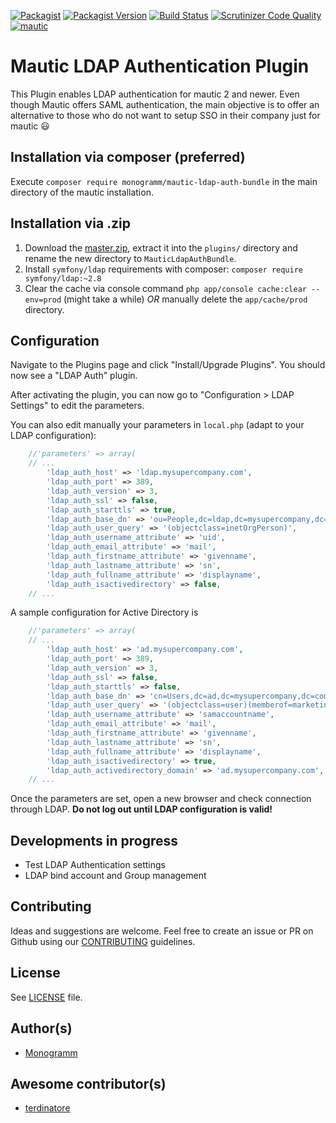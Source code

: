 [![Packagist](https://img.shields.io/packagist/l/monogramm/mautic-ldap-auth-bundle.svg)](LICENSE)
[![Packagist Version](https://img.shields.io/packagist/v/monogramm/mautic-ldap-auth-bundle.svg)](https://packagist.org/packages/monogramm/mautic-ldap-auth-bundle)
[![Build Status](https://travis-ci.org/Monogramm/MauticLdapAuthBundle.svg)](https://travis-ci.org/Monogramm/MauticLdapAuthBundle)
[![Scrutinizer Code Quality](https://scrutinizer-ci.com/g/Monogramm/MauticLdapAuthBundle/badges/quality-score.png?b=master)](https://scrutinizer-ci.com/g/Monogramm/MauticLdapAuthBundle/?branch=master)
[![mautic](https://img.shields.io/badge/mautic-%3E%3D%202.11-blue.svg)](https://www.mautic.org/mixin/ldapauth/)

# Mautic LDAP Authentication Plugin

This Plugin enables LDAP authentication for mautic 2 and newer. Even though Mautic offers SAML authentication, the main objective is to offer an alternative to those who do not want to setup SSO in their company just for mautic :smiley:

## Installation via composer (preferred)
Execute `composer require monogramm/mautic-ldap-auth-bundle` in the main directory of the mautic installation.

## Installation via .zip
1. Download the [master.zip](https://github.com/Monogramm/MauticLdapAuthBundle/archive/master.zip), extract it into the `plugins/` directory and rename the new directory to `MauticLdapAuthBundle`.
2. Install `symfony/ldap` requirements with composer: `composer require symfony/ldap:~2.8`
3. Clear the cache via console command `php app/console cache:clear --env=prod` (might take a while) *OR* manually delete the `app/cache/prod` directory.

## Configuration
Navigate to the Plugins page and click "Install/Upgrade Plugins". You should now see a "LDAP Auth" plugin.

After activating the plugin, you can now go to "Configuration > LDAP Settings" to edit the parameters.

You can also edit manually your parameters in `local.php` (adapt to your LDAP configuration):
```php
    //'parameters' => array(
    // ...
        'ldap_auth_host' => 'ldap.mysupercompany.com',
        'ldap_auth_port' => 389,
        'ldap_auth_version' => 3,
        'ldap_auth_ssl' => false,
        'ldap_auth_starttls' => true,
        'ldap_auth_base_dn' => 'ou=People,dc=ldap,dc=mysupercompany,dc=com',
        'ldap_auth_user_query' => '(objectclass=inetOrgPerson)',
        'ldap_auth_username_attribute' => 'uid',
        'ldap_auth_email_attribute' => 'mail',
        'ldap_auth_firstname_attribute' => 'givenname',
        'ldap_auth_lastname_attribute' => 'sn',
        'ldap_auth_fullname_attribute' => 'displayname',
        'ldap_auth_isactivedirectory' => false,
    // ...
```

A sample configuration for Active Directory is 
```php
    //'parameters' => array(
    // ...
        'ldap_auth_host' => 'ad.mysupercompany.com',
        'ldap_auth_port' => 389,
        'ldap_auth_version' => 3,
        'ldap_auth_ssl' => false,
        'ldap_auth_starttls' => false,
        'ldap_auth_base_dn' => 'cn=Users,dc=ad,dc=mysupercompany,dc=com',
        'ldap_auth_user_query' => '(objectclass=user)(memberof=marketing)',     // careful this can be case sensitive!
        'ldap_auth_username_attribute' => 'samaccountname',                     // this is case sensitive!
        'ldap_auth_email_attribute' => 'mail',
        'ldap_auth_firstname_attribute' => 'givenname',
        'ldap_auth_lastname_attribute' => 'sn',
        'ldap_auth_fullname_attribute' => 'displayname',
        'ldap_auth_isactivedirectory' => true,
        'ldap_auth_activedirectory_domain' => 'ad.mysupercompany.com',
    // ...
```

Once the parameters are set, open a new browser and check connection through LDAP. **Do not log out until LDAP configuration is valid!**

## Developments in progress

* Test LDAP Authentication settings
* LDAP bind account and Group management

## Contributing

Ideas and suggestions are welcome. Feel free to create an issue or PR on Github using our [CONTRIBUTING](CONTRIBUTING.md) guidelines.

## License

See [LICENSE](LICENSE) file.

## Author(s)

* [Monogramm](https://github.com/Monogramm)

## Awesome contributor(s)

* [terdinatore](https://github.com/terdinatore)

